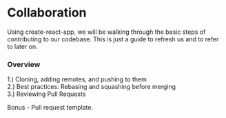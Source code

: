# Collaboration

Using create-react-app, we will be walking through the basic steps of contributing to our codebase. This is just a guide to refresh us and to refer to later on. 

### Overview

1.) Cloning, adding remotes, and pushing to them\
2.) Best practices: Rebasing and squashing before merging\
3.) Reviewing Pull Requests 

Bonus - Pull request template. 
